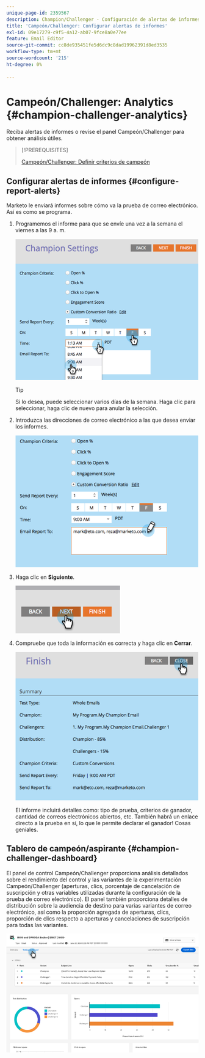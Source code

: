 ```yaml
---
unique-page-id: 2359567
description: Champion/Challenger - Configuración de alertas de informes - Documentos de Marketo - Documentación del producto
title: 'Campeón/Challenger: Configurar alertas de informes'
exl-id: 09e17279-c9f5-4a12-ab07-9fce8a0e77ee
feature: Email Editor
source-git-commit: cc8de935451fe5d6dc9c8dad19962391d8ed3535
workflow-type: tm+mt
source-wordcount: '215'
ht-degree: 0%

---
```


# Campeón/Challenger: Analytics {#champion-challenger-analytics}

Reciba alertas de informes o revise el panel Campeón/Challenger para obtener análisis útiles.

>[!PREREQUISITES]
>
>[Campeón/Challenger: Definir criterios de campeón](/help/marketo/product-docs/email-marketing/general/functions-in-the-editor/email-tests-champion-challenger/champion-challenger-define-champion-criteria.md)

## Configurar alertas de informes {#configure-report-alerts}

Marketo le enviará informes sobre cómo va la prueba de correo electrónico. Así es como se programa.

1. Programemos el informe para que se envíe una vez a la semana el viernes a las 9 a. m.

   ![](assets/champion-challenger-analytics-1.png)

   >[!TIP]
   >
   >Si lo desea, puede seleccionar varios días de la semana. Haga clic para seleccionar, haga clic de nuevo para anular la selección.

1. Introduzca las direcciones de correo electrónico a las que desea enviar los informes.

   ![](assets/champion-challenger-analytics-2.png)

1. Haga clic en **Siguiente**.

   ![](assets/champion-challenger-analytics-3.png)

1. Compruebe que toda la información es correcta y haga clic en **Cerrar**.

   ![](assets/champion-challenger-analytics-4.png)

   El informe incluirá detalles como: tipo de prueba, criterios de ganador, cantidad de correos electrónicos abiertos, etc. También habrá un enlace directo a la prueba en sí, lo que le permite declarar el ganador! Cosas geniales.

## Tablero de campeón/aspirante {#champion-challenger-dashboard}

El panel de control Campeón/Challenger proporciona análisis detallados sobre el rendimiento del control y las variantes de la experimentación Campeón/Challenger (aperturas, clics, porcentaje de cancelación de suscripción y otras variables utilizadas durante la configuración de la prueba de correo electrónico). El panel también proporciona detalles de distribución sobre la audiencia de destino para varias variantes de correo electrónico, así como la proporción agregada de aperturas, clics, proporción de clics respecto a aperturas y cancelaciones de suscripción para todas las variantes.

![](assets/champion-challenger-analytics-5.png)
